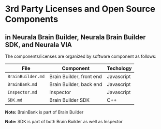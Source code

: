 # 3rd Party Licenses and Open Source Components
## in Neurala Brain Builder, Neurala Brain Builder SDK, and Neurala VIA

The components/licenses are organized by software component as follows:

File | Component | Techology
------------ | ------------- | -------------
`BrainBuilder.md` | Brain Builder, front end | Javascript
`BrainBank.md` | Brain Builder, back end | Javascript
`Inspector.md` | Inspector | Javascript
`SDK.md` | Brain Builder SDK | C++

**Note:** BrainBank is part of Brain Builder

**Note:** SDK is part of both Brain Builder as well as Inspector
